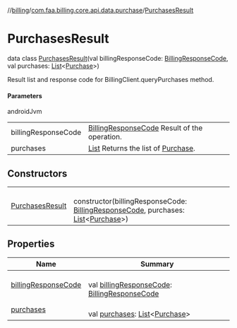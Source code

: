 //[billing](../../../index.md)/[com.faa.billing.core.api.data.purchase](../index.md)/[PurchasesResult](index.md)

# PurchasesResult

data class [PurchasesResult](index.md)(val billingResponseCode: [BillingResponseCode](../../com.faa.billing.core.api/-billing-response-code/index.md), val purchases: [List](https://kotlinlang.org/api/latest/jvm/stdlib/kotlin.collections/-list/index.html)&lt;[Purchase](../../com.faa.billing.core.api/-purchase/index.md)&gt;)

Result list and response code for BillingClient.queryPurchases method.

#### Parameters

androidJvm

| | |
|---|---|
| billingResponseCode | [BillingResponseCode](../../com.faa.billing.core.api/-billing-response-code/index.md) Result of the operation. |
| purchases | [List](https://kotlinlang.org/api/latest/jvm/stdlib/kotlin.collections/-list/index.html) Returns the list of [Purchase](../../com.faa.billing.core.api/-purchase/index.md). |

## Constructors

| | |
|---|---|
| [PurchasesResult](-purchases-result.md) | <br>constructor(billingResponseCode: [BillingResponseCode](../../com.faa.billing.core.api/-billing-response-code/index.md), purchases: [List](https://kotlinlang.org/api/latest/jvm/stdlib/kotlin.collections/-list/index.html)&lt;[Purchase](../../com.faa.billing.core.api/-purchase/index.md)&gt;) |

## Properties

| Name | Summary |
|---|---|
| [billingResponseCode](billing-response-code.md) | <br>val [billingResponseCode](billing-response-code.md): [BillingResponseCode](../../com.faa.billing.core.api/-billing-response-code/index.md) |
| [purchases](purchases.md) | <br>val [purchases](purchases.md): [List](https://kotlinlang.org/api/latest/jvm/stdlib/kotlin.collections/-list/index.html)&lt;[Purchase](../../com.faa.billing.core.api/-purchase/index.md)&gt; |
